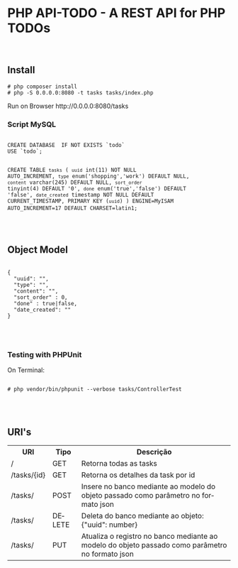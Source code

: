 


<html>
<head>
  <meta content="text/html; charset=windows-1252" http-equiv="content-type"><title></title>
  <meta name="generator">
</head>

<body style="direction: ltr;" lang="pt-BR" link="#0563c1">
<div class="col-md-offset-1 col-md-10">
<h1>PHP API-TODO - A REST API for PHP TODOs
</h1>
<br>
<h2>Install</h2>
<code># php composer install</code>
<br />
<code># php -S 0.0.0.0:8080 -t tasks tasks/index.php</code>
<p>Run on Browser http://0.0.0.0:8080/tasks</p>
<h3>Script MySQL</h3>
<pre>
<code>
CREATE DATABASE  IF NOT EXISTS `todo`
USE `todo`;

CREATE TABLE `tasks` (
  `uuid` int(11) NOT NULL AUTO_INCREMENT,
  `type` enum('shopping','work') DEFAULT NULL,
  `content` varchar(245) DEFAULT NULL,
  `sort_order` tinyint(4) DEFAULT '0',
  `done` enum('true','false') DEFAULT 'false',
  `date_created` timestamp NOT NULL DEFAULT CURRENT_TIMESTAMP,
  PRIMARY KEY (`uuid`)
) ENGINE=MyISAM AUTO_INCREMENT=17 DEFAULT CHARSET=latin1;
</code>
</pre>

<br>
<h2>Object Model</h2>
<pre>
<code>
{
  "uuid": "",
  "type": "",
  "content": "",
  "sort_order" : 0,
  "done" : true|false,
  "date_created": ""
}
</code>
</pre>
<br />

<h3>Testing with PHPUnit</h3>
<p>On Terminal:</p>
<pre>
<code>
# php vendor/bin/phpunit --verbose tasks/ControllerTest
</code>
</pre>
<br />
<h2>URI's</h2>
<table class="table" style="page-break-before: auto; page-break-after: auto; page-break-inside: auto; width: 100%;">
<tbody>   
<tr>
  <th>URI</th>
  <th>Tipo</th>
  <th>Descrição</th>
</tr>
<tr>
  <td>/</td>
  <td>GET</td>
  <td>Retorna todas as tasks</td>  
</tr>
<tr>
  <td>/tasks/{id}</td>
  <td>GET</td>
  <td>Retorna os detalhes da task por id</td>  
</tr>
<tr>
  <td>/tasks/</td>
  <td>POST</td>
  <td>Insere no banco mediante ao modelo do objeto passado como parâmetro no formato json</td>  
</tr>
<tr>
  <td>/tasks/</td>
  <td>DELETE</td>
  <td>Deleta do banco mediante ao objeto: {"uuid": number}</td>  
</tr>
<tr>
  <td>/tasks/</td>
  <td>PUT</td>
  <td>Atualiza o registro no banco mediante ao modelo do objeto passado como parâmetro no formato json</td>  
</tr>
</tbody>
</table>
</div>
</html>
